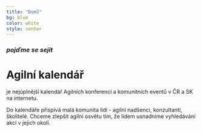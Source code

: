 ```yaml
---
title: "Domů"
bg: blue
color: white
style: center
---
```


### *pojďme se sejít*

<span class="fa-stack subtlecircle" style="font-size:100px; background:rgba(255,166,0,0.1)">
  <i class="fa fa-circle fa-stack-2x text-white"></i>
  <i class="fa fa-calendar fa-stack-1x text-blue"></i>
</span>

# Agilní kalendář

je nejúplnější kalendář Agilních konferencí a komunitních eventů v ČR a SK na internetu.

Do kalendáře přispívá malá komunita lidí - agilní nadšenci, konzultanti, školitelé.
Chceme zlepšit agilní osvětu tím, že lidem usnadníme vyhledávání akcí v jejich okolí.
